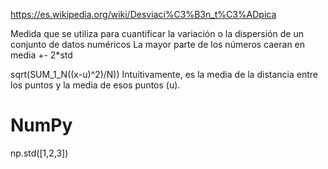 https://es.wikipedia.org/wiki/Desviaci%C3%B3n_t%C3%ADpica

Medida que se utiliza para cuantificar la variación o la dispersión de un conjunto de datos numéricos
La mayor parte de los números caeran en media +- 2*std

sqrt(SUM_1_N((x-u)^2)/N))
Intuitivamente, es la media de la distancia entre los puntos y la media de esos puntos (u).


# NumPy
np.std([1,2,3])
